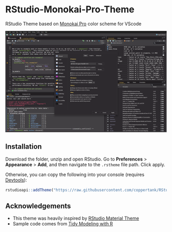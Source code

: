 # RStudio-Monokai-Pro-Theme

RStudio Theme based on [Monokai Pro](https://monokai.pro/) color scheme for VScode

![Monokai Pro](https://github.com/coppertank/RStudio-Monokai-Pro-Theme/blob/main/img/Monokai-Pro-Preview.png)

## Installation

Download the folder, unzip and open RStudio. Go to **Preferences** \> **Appearance** \> **Add**, and then navigate to the `.rstheme` file path. Click apply.

Otherwise, you can copy the following into your console (requires [Devtools](https://cran.r-project.org/web/packages/devtools/index.html)):

``` r
rstudioapi::addTheme("https://raw.githubusercontent.com/coppertank/RStudio-Monokai-Pro-Theme/refs/heads/main/Monokai%20Pro.rstheme", apply = TRUE)
```

## Acknowledgements

-   This theme was heavily inspired by [RStudio Material Theme](https://github.com/lusignan/RStudio-Material-Theme)
-   Sample code comes from [Tidy Modeling with R](https://www.tmwr.org/)